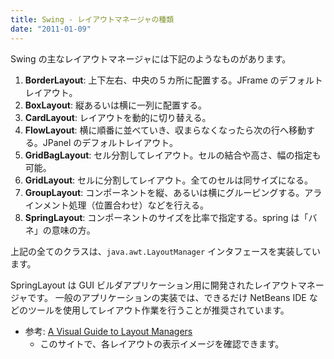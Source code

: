 ```yaml
---
title: Swing - レイアウトマネージャの種類
date: "2011-01-09"
---
```


Swing の主なレイアウトマネージャには下記のようなものがあります。

1. **BorderLayout**: 上下左右、中央の５カ所に配置する。JFrame のデフォルトレイアウト。
2. **BoxLayout**: 縦あるいは横に一列に配置する。
3. **CardLayout**: レイアウトを動的に切り替える。
4. **FlowLayout**: 横に順番に並べていき、収まらなくなったら次の行へ移動する。JPanel のデフォルトレイアウト。
5. **GridBagLayout**: セル分割してレイアウト。セルの結合や高さ、幅の指定も可能。
6. **GridLayout**: セルに分割してレイアウト。全てのセルは同サイズになる。
7. **GroupLayout**: コンポーネントを縦、あるいは横にグルーピングする。アラインメント処理（位置合わせ）などを行える。
8. **SpringLayout**: コンポーネントのサイズを比率で指定する。spring は「バネ」の意味の方。

上記の全てのクラスは、`java.awt.LayoutManager` インタフェースを実装しています。

SpringLayout は GUI ビルダアプリケーション用に開発されたレイアウトマネージャです。
一般のアプリケーションの実装では、できるだけ NetBeans IDE などのツールを使用してレイアウト作業を行うことが推奨されています。

- 参考: [A Visual Guide to Layout Managers](http://download.oracle.com/javase/tutorial/uiswing/layout/visual.html)
  - このサイトで、各レイアウトの表示イメージを確認できます。


